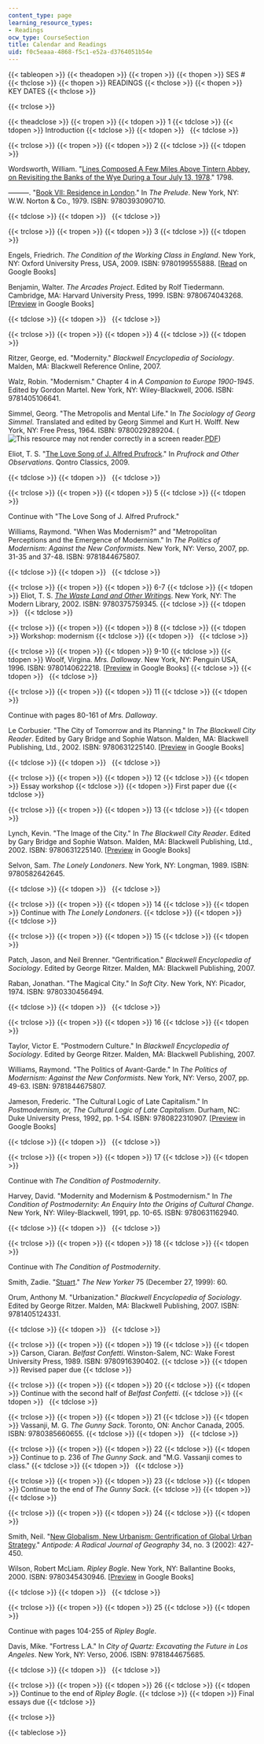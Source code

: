 ```yaml
---
content_type: page
learning_resource_types:
- Readings
ocw_type: CourseSection
title: Calendar and Readings
uid: f0c5eaaa-4868-f5c1-e52a-d3764051b54e
---
```


{{< tableopen >}}
{{< theadopen >}}
{{< tropen >}}
{{< thopen >}}
SES #
{{< thclose >}}
{{< thopen >}}
READINGS
{{< thclose >}}
{{< thopen >}}
KEY DATES
{{< thclose >}}

{{< trclose >}}

{{< theadclose >}}
{{< tropen >}}
{{< tdopen >}}
1
{{< tdclose >}}
{{< tdopen >}}
Introduction
{{< tdclose >}}
{{< tdopen >}}
 
{{< tdclose >}}

{{< trclose >}}
{{< tropen >}}
{{< tdopen >}}
2
{{< tdclose >}}
{{< tdopen >}}


Wordsworth, William. "[Lines Composed A Few Miles Above Tintern Abbey, on Revisiting the Banks of the Wye During a Tour July 13, 1978](http://www.bartleby.com/41/376.html)." 1798.

———. "[Book VII: Residence in London](http://www.bartleby.com/145/ww293.html)." In _The Prelude_. New York, NY: W.W. Norton & Co., 1979. ISBN: 9780393090710.


{{< tdclose >}}
{{< tdopen >}}
 
{{< tdclose >}}

{{< trclose >}}
{{< tropen >}}
{{< tdopen >}}
3
{{< tdclose >}}
{{< tdopen >}}


Engels, Friedrich. _The Condition of the Working Class in England_. New York, NY: Oxford University Press, USA, 2009. ISBN: 9780199555888. \[[Read](http://books.google.com/books?id=Up52qN5Y8a0C&pg=PAfrontcover) on Google Books\]

Benjamin, Walter. _The Arcades Project_. Edited by Rolf Tiedermann. Cambridge, MA: Harvard University Press, 1999. ISBN: 9780674043268. \[[Preview](http://books.google.com/books?id=tdM9Hn7pzrsC&printsec=frontcover&source=gbs_navlinks_s#v=onepage&q=&f=false) in Google Books\]


{{< tdclose >}}
{{< tdopen >}}
 
{{< tdclose >}}

{{< trclose >}}
{{< tropen >}}
{{< tdopen >}}
4
{{< tdclose >}}
{{< tdopen >}}


Ritzer, George, ed. "Modernity." _Blackwell Encyclopedia of Sociology_. Malden, MA: Blackwell Reference Online, 2007.

Walz, Robin. "Modernism." Chapter 4 in _A Companion to Europe 1900-1945_. Edited by Gordon Martel. New York, NY: Wiley-Blackwell, 2006. ISBN: 9781405106641.

Simmel, Georg. "The Metropolis and Mental Life." In _The Sociology of Georg Simmel_. Translated and edited by Georg Simmel and Kurt H. Wolff. New York, NY: Free Press, 1964. ISBN: 9780029289204. (![This resource may not render correctly in a screen reader.](/images/inacessible.gif)[PDF](http://www.blackwellpublishing.com/content/BPL_Images/Content_store/Sample_chapter/0631225137/Bridge.pdf))

Eliot, T. S. "[The Love Song of J. Alfred Prufrock](http://www.bartelby.org/198/1.html)." In _Prufrock and Other Observations_. Qontro Classics, 2009.


{{< tdclose >}}
{{< tdopen >}}
 
{{< tdclose >}}

{{< trclose >}}
{{< tropen >}}
{{< tdopen >}}
5
{{< tdclose >}}
{{< tdopen >}}


Continue with "The Love Song of J. Alfred Prufrock."

Williams, Raymond. "When Was Modernism?" and "Metropolitan Perceptions and the Emergence of Modernism." In _The Politics of Modernism: Against the New Conformists_. New York, NY: Verso, 2007, pp. 31-35 and 37-48. ISBN: 9781844675807.


{{< tdclose >}}
{{< tdopen >}}
 
{{< tdclose >}}

{{< trclose >}}
{{< tropen >}}
{{< tdopen >}}
6-7
{{< tdclose >}}
{{< tdopen >}}
Eliot, T. S. [_The Waste Land and Other Writings_](http://www.gutenberg.org/etext/1321). New York, NY: The Modern Library, 2002. ISBN: 9780375759345.
{{< tdclose >}}
{{< tdopen >}}
 
{{< tdclose >}}

{{< trclose >}}
{{< tropen >}}
{{< tdopen >}}
8
{{< tdclose >}}
{{< tdopen >}}
Workshop: modernism
{{< tdclose >}}
{{< tdopen >}}
 
{{< tdclose >}}

{{< trclose >}}
{{< tropen >}}
{{< tdopen >}}
9-10
{{< tdclose >}}
{{< tdopen >}}
Woolf, Virgina. _Mrs. Dalloway_. New York, NY: Penguin USA, 1996. ISBN: 9780140622218. \[[Preview](http://books.google.com/books?id=QEHI-uN0tmgC&printsec=frontcover&dq=mrs.+dalloway#v=onepage&q=&f=false) in Google Books\]
{{< tdclose >}}
{{< tdopen >}}
 
{{< tdclose >}}

{{< trclose >}}
{{< tropen >}}
{{< tdopen >}}
11
{{< tdclose >}}
{{< tdopen >}}


Continue with pages 80-161 of _Mrs. Dalloway_.

Le Corbusier. "The City of Tomorrow and its Planning." In _The Blackwell City Reader_. Edited by Gary Bridge and Sophie Watson. Malden, MA: Blackwell Publishing, Ltd., 2002. ISBN: 9780631225140. \[[Preview](http://books.google.com/books?id=P2aC62fqCyQC&pg=PA345=onepage) in Google Books\]


{{< tdclose >}}
{{< tdopen >}}
 
{{< tdclose >}}

{{< trclose >}}
{{< tropen >}}
{{< tdopen >}}
12
{{< tdclose >}}
{{< tdopen >}}
Essay workshop
{{< tdclose >}}
{{< tdopen >}}
First paper due
{{< tdclose >}}

{{< trclose >}}
{{< tropen >}}
{{< tdopen >}}
13
{{< tdclose >}}
{{< tdopen >}}


Lynch, Kevin. "The Image of the City." In _The Blackwell City Reader_. Edited by Gary Bridge and Sophie Watson. Malden, MA: Blackwell Publishing, Ltd., 2002. ISBN: 9780631225140. \[[Preview](http://books.google.com/books?id=Yl0bDTpro1AC&printsec=frontcover&dq=blackwell+city+reader#v=onepage&q=&f=false) in Google Books\]

Selvon, Sam. _The Lonely Londoners_. New York, NY: Longman, 1989. ISBN: 9780582642645.


{{< tdclose >}}
{{< tdopen >}}
 
{{< tdclose >}}

{{< trclose >}}
{{< tropen >}}
{{< tdopen >}}
14
{{< tdclose >}}
{{< tdopen >}}
Continue with _The Lonely Londoners_.
{{< tdclose >}}
{{< tdopen >}}
 
{{< tdclose >}}

{{< trclose >}}
{{< tropen >}}
{{< tdopen >}}
15
{{< tdclose >}}
{{< tdopen >}}


Patch, Jason, and Neil Brenner. "Gentrification." _Blackwell Encyclopedia of Sociology_. Edited by George Ritzer. Malden, MA: Blackwell Publishing, 2007.

Raban, Jonathan. "The Magical City." In _Soft City_. New York, NY: Picador, 1974. ISBN: 9780330456494.


{{< tdclose >}}
{{< tdopen >}}
 
{{< tdclose >}}

{{< trclose >}}
{{< tropen >}}
{{< tdopen >}}
16
{{< tdclose >}}
{{< tdopen >}}


Taylor, Victor E. "Postmodern Culture." In _Blackwell Encyclopedia of Sociology_. Edited by George Ritzer. Malden, MA: Blackwell Publishing, 2007.

Williams, Raymond. "The Politics of Avant-Garde." In _The Politics of Modernism: Against the New Conformists_. New York, NY: Verso, 2007, pp. 49-63. ISBN: 9781844675807.

Jameson, Frederic. "The Cultural Logic of Late Capitalism." In _Postmodernism, or, The Cultural Logic of Late Capitalism_. Durham, NC: Duke University Press, 1992, pp. 1-54. ISBN: 9780822310907. \[[Preview](http://books.google.com/books?id=oRJ9fh9BK8wC&printsec=frontcover&dq=Postmodernism,+or,+The+Cultural+Logic+of+Late+Capitalism.#v=onepage&q=&f=false) in Google Books\]


{{< tdclose >}}
{{< tdopen >}}
 
{{< tdclose >}}

{{< trclose >}}
{{< tropen >}}
{{< tdopen >}}
17
{{< tdclose >}}
{{< tdopen >}}


Continue with _The Condition of Postmodernity_.

Harvey, David. "Modernity and Modernism & Postmodernism." In _The Condition of Postmodernity: An Enquiry Into the Origins of Cultural Change_. New York, NY: Wiley-Blackwell, 1991, pp. 10-65. ISBN: 9780631162940.


{{< tdclose >}}
{{< tdopen >}}
 
{{< tdclose >}}

{{< trclose >}}
{{< tropen >}}
{{< tdopen >}}
18
{{< tdclose >}}
{{< tdopen >}}


Continue with _The Condition of Postmodernity_.

Smith, Zadie. "[Stuart](http://www.newyorker.com/archive/1999/12/27/1999_12_27_060_TNY_LIBRY_000019888)." _The New Yorker_ 75 (December 27, 1999): 60.

Orum, Anthony M. "Urbanization." _Blackwell Encyclopedia of Sociology_. Edited by George Ritzer. Malden, MA: Blackwell Publishing, 2007. ISBN: 9781405124331.


{{< tdclose >}}
{{< tdopen >}}
 
{{< tdclose >}}

{{< trclose >}}
{{< tropen >}}
{{< tdopen >}}
19
{{< tdclose >}}
{{< tdopen >}}
Carson, Ciaran. _Belfast Confetti_. Winston-Salem, NC: Wake Forest University Press, 1989. ISBN: 9780916390402.
{{< tdclose >}}
{{< tdopen >}}
Revised paper due
{{< tdclose >}}

{{< trclose >}}
{{< tropen >}}
{{< tdopen >}}
20
{{< tdclose >}}
{{< tdopen >}}
Continue with the second half of _Belfast Confetti_.
{{< tdclose >}}
{{< tdopen >}}
 
{{< tdclose >}}

{{< trclose >}}
{{< tropen >}}
{{< tdopen >}}
21
{{< tdclose >}}
{{< tdopen >}}
Vassanji, M. G. _The Gunny Sack_. Toronto, ON: Anchor Canada, 2005. ISBN: 9780385660655.
{{< tdclose >}}
{{< tdopen >}}
 
{{< tdclose >}}

{{< trclose >}}
{{< tropen >}}
{{< tdopen >}}
22
{{< tdclose >}}
{{< tdopen >}}
Continue to p. 236 of _The Gunny Sack_. and "M.G. Vassanji comes to class."
{{< tdclose >}}
{{< tdopen >}}
 
{{< tdclose >}}

{{< trclose >}}
{{< tropen >}}
{{< tdopen >}}
23
{{< tdclose >}}
{{< tdopen >}}
Continue to the end of _The Gunny Sack_.
{{< tdclose >}}
{{< tdopen >}}
 
{{< tdclose >}}

{{< trclose >}}
{{< tropen >}}
{{< tdopen >}}
24
{{< tdclose >}}
{{< tdopen >}}


Smith, Neil. "[New Globalism, New Urbanism: Gentrification of Global Urban Strategy](https://onlinelibrary.wiley.com/doi/epdf/10.1111/1467-8330.00249)." _Antipode: A Radical Journal of Geography_ 34, no. 3 (2002): 427-450.

Wilson, Robert McLiam. _Ripley Bogle_. New York, NY: Ballantine Books, 2000. ISBN: 9780345430946. \[[Preview](http://books.google.com/books?id=7Dp4b8QM6cQC&printsec=frontcover&dq=ripley+bogle#v=onepage&q=&f=false) in Google Books\]


{{< tdclose >}}
{{< tdopen >}}
 
{{< tdclose >}}

{{< trclose >}}
{{< tropen >}}
{{< tdopen >}}
25
{{< tdclose >}}
{{< tdopen >}}


Continue with pages 104-255 of _Ripley Bogle_.

Davis, Mike. "Fortress L.A." In _City of Quartz: Excavating the Future in Los Angeles_. New York, NY: Verso, 2006. ISBN: 9781844675685.


{{< tdclose >}}
{{< tdopen >}}
 
{{< tdclose >}}

{{< trclose >}}
{{< tropen >}}
{{< tdopen >}}
26
{{< tdclose >}}
{{< tdopen >}}
Continue to the end of _Ripley Bogle_.
{{< tdclose >}}
{{< tdopen >}}
Final essays due
{{< tdclose >}}

{{< trclose >}}

{{< tableclose >}}